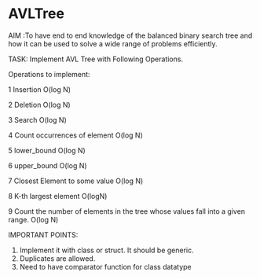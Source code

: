# AVLTree
AIM :To have end to end knowledge of the balanced binary search tree and how it can be used to solve a wide range of problems efficiently.

TASK: Implement AVL Tree with Following Operations.

Operations to implement:

1 Insertion O(log N)

2 Deletion O(log N)

3 Search O(log N)

4 Count occurrences of element O(log N)

5 lower_bound O(log N)

6 upper_bound O(log N)

7 Closest Element to some value O(log N)

8 K-th largest element O(logN)

9 Count the number of elements in the tree whose values fall into a given range. O(log N)

IMPORTANT POINTS:
1. Implement it with class or struct. It should be generic.
2. Duplicates are allowed.
3. Need to have comparator function for class datatype
